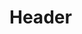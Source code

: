 <!-- TITLE: ATMOS -->
<!-- SUBTITLE: ATMOS, unofficially a short form for "Assimilation of Technically Motivated Souls", is the techno-management fest of our campus. ATMOS is usually the first fest that freshers see on campus.  -->

# Header